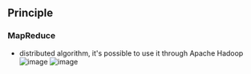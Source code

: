 ## Principle

### MapReduce
* distributed algorithm, it's possible to use it through Apache Hadoop 
![image](https://user-images.githubusercontent.com/38294198/179539159-03330ef0-2a9e-4cb5-8d46-9ec29dc06452.png)
![image](https://user-images.githubusercontent.com/38294198/179540117-f94970b6-f4b2-4eb5-846a-e853ecddec28.png)
